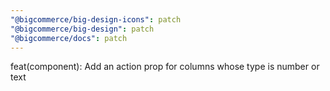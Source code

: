```yaml
---
"@bigcommerce/big-design-icons": patch
"@bigcommerce/big-design": patch
"@bigcommerce/docs": patch
---
```


feat(component): Add an action prop for columns whose type is number or text
